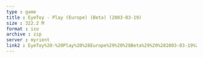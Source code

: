 ```yaml
---
type : game
title : EyeToy - Play (Europe) (Beta) (2003-03-19)
size : 322.2 M
format : iso
archive : zip
server : myrient
link2 : EyeToy%20-%20Play%20%28Europe%29%20%28Beta%29%20%282003-03-19%29
---
```

